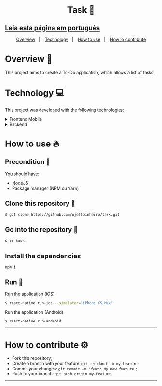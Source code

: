 <h1 align="center">
  Task 📆
</h1>

## [Leia esta página em português](https://github.com/ojeffoinheiro/task/blob/master/README-PT.md)

<p align="center">
  <a href="#overview-book">Overview</a>&nbsp;&nbsp;&nbsp;|&nbsp;&nbsp;&nbsp;
  <a href="#technology-computer">Technology</a>&nbsp;&nbsp;&nbsp;|&nbsp;&nbsp;&nbsp;  
  <a href="#how-to-use-fire">How to use</a>&nbsp;&nbsp;&nbsp;|&nbsp;&nbsp;&nbsp;
  <a href="#how-to-contribute-gear">How to contribute</a>
</p>


# Overview :book:
This project aims to create a To-Do application, which allows a list of tasks,

# Technology :computer:
This project was developed with the following technologies:

<details>
  <summary>Frontend Mobile</summary>

- [React](https://pt-br.reactjs.org/docs/getting-started.html)
- [React Native](https://reactnative.dev/docs/getting-started)
- [NodeJS](https://nodejs.org/en/)
- [React Navigation](https://reactnavigation.org/docs/getting-started)
- [React Native Async Storage](https://reactnative.dev/docs/asyncstorage)
- [React Native DateTimePicker](https://github.com/react-native-datetimepicker/datetimepicker)
- [Axios](https://www.npmjs.com/package/axios)
- [Moment.js](https://momentjs.com)
- [React Native Vector Icons](https://www.npmjs.com/package/react-native-vector-icons)
</details>

<details>
  <summary>Backend</summary>

- [NodeJS](https://nodejs.org/)
- [Bcrypt-nodejs](https://www.npmjs.com/package/bcrypt-nodejs)
- [Body Parser](https://www.npmjs.com/package/body-parser)
- [Consign](https://www.npmjs.com/package/consign)
- [Postgres](https://www.postgresql.org)
- [Cors](https://www.npmjs.com/package/cors)
- [Express](https://expressjs.com/pt-br/)
- [jwt-simple](https://www.npmjs.com/package/jwt-simple)
- [Knex](http://knexjs.org)
- [moment](https://momentjs.com)
- [passport](http://www.passportjs.org/docs/)
- [passport-jwt](https://www.npmjs.com/package/jwt-simple)
- [nodemon](https://nodemon.io)
</details>

# How to use :fire:
## Precondition 📌
You should have:
- NodeJS
- Package manager (NPM ou Yarn)

## Clone this repository :floppy_disk:
```bash
$ git clone https://github.com/ojeffoinheiro/task.git
```
## Go into the repository :file_folder:
```bash
$ cd task
```
## Install the dependencies
```bash
npm i
```
## Run :iphone:
Run the application (iOS)
```bash
$ react-native run-ios --simulator="iPhone XS Max"
```
Run the application (Android)
```bash
$ react-native run-android
```
---

# How to contribute :gear:
- Fork this repository;
- Create a branch with your feature: `git checkout -b my-feature`;
- Commit your changes: `git commit -m 'feat: My new feature'`;
- Push to your branch: `git push origin my-feature`.

---
